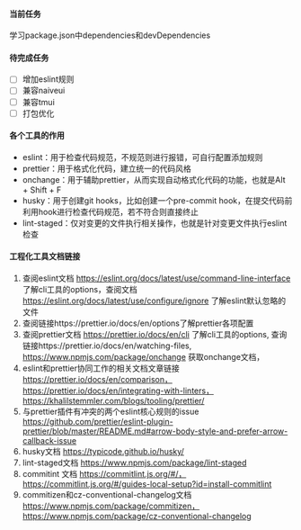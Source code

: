 #### 当前任务

学习package.json中dependencies和devDependencies

#### 待完成任务

- [ ] 增加eslint规则
- [ ] 兼容naiveui
- [ ] 兼容tmui
- [ ] 打包优化

#### 各个工具的作用

+ eslint：用于检查代码规范，不规范则进行报错，可自行配置添加规则
+ prettier：用于格式化代码，建立统一的代码风格
+ onchange：用于辅助prettier，从而实现自动格式化代码的功能，也就是Alt + Shift + F
+ husky：用于创建git hooks，比如创建一个pre-commit hook，在提交代码前利用hook进行检查代码规范，若不符合则直接终止
+ lint-staged：仅对变更的文件执行相关操作，也就是针对变更文件执行eslint检查

#### 工程化工具文档链接

1. 查阅eslint文档 https://eslint.org/docs/latest/use/command-line-interface 了解cli工具的options，查阅文档 https://eslint.org/docs/latest/use/configure/ignore 了解eslint默认忽略的文件
2. 查阅链接https://prettier.io/docs/en/options了解prettier各项配置
3. 查阅prettier文档 https://prettier.io/docs/en/cli 了解cli工具的options, 查询链接https://prettier.io/docs/en/watching-files, https://www.npmjs.com/package/onchange 获取onchange文档，
4. eslint和prettier协同工作的相关文档文章链接 https://prettier.io/docs/en/comparison，https://prettier.io/docs/en/integrating-with-linters，https://khalilstemmler.com/blogs/tooling/prettier/
5. 与prettier插件有冲突的两个eslint核心规则的issue https://github.com/prettier/eslint-plugin-prettier/blob/master/README.md#arrow-body-style-and-prefer-arrow-callback-issue
6. husky文档 https://typicode.github.io/husky/
7. lint-staged文档 https://www.npmjs.com/package/lint-staged
8. commitint 文档 https://commitlint.js.org/#/，https://commitlint.js.org/#/guides-local-setup?id=install-commitlint
9. commitizen和cz-conventional-changelog文档 https://www.npmjs.com/package/commitizen，https://www.npmjs.com/package/cz-conventional-changelog